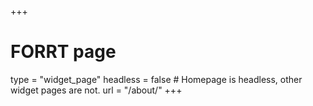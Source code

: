 +++
# FORRT page
type = "widget_page"
headless = false  # Homepage is headless, other widget pages are not.
url = "/about/"
+++
